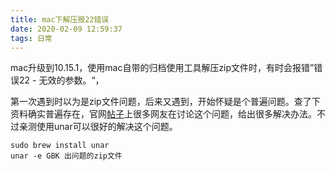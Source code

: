 ```yaml
---
title: mac下解压报22错误
date: 2020-02-09 12:59:37
tags: 日常
---
```


mac升级到10.15.1，使用mac自带的归档使用工具解压zip文件时，有时会报错”错误22 - 无效的参数。“，

第一次遇到时以为是zip文件问题，后来又遇到，开始怀疑是个普遍问题。查了下资料确实普遍存在，官网[帖子](https://discussionschinese.apple.com/thread/250728523)上很多网友在讨论这个问题，给出很多解决办法。不过亲测使用unar可以很好的解决这个问题。

```shell
sudo brew install unar
unar -e GBK 出问题的zip文件
```

